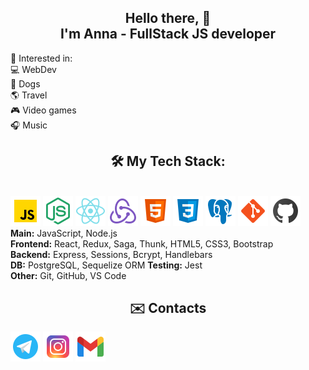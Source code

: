 <h2 align=center>Hello there, 👋 <br>
I'm Anna - FullStack JS developer
</h2>


👀 Interested in: <br>
💻 WebDev <br>
🐶 Dogs <br>
🌎 Travel <br>
🎮 Video games <br>
🎧 Music

<h2 align=center>🛠️ My Tech Stack:</h2>
<br>
<div>
<a href='#'><img src='/icons/js.png'></img></a>
<a href='#'><img src='/icons/node.png'></img></a>
<a href='#'><img src='/icons/react.png'></img></a>
<a href='#'><img src='/icons/redux.png'></img></a>
<a href='#'><img src='/icons/html.png'></img></a>
<a href='#'><img src='/icons/css.png'></img></a>
<a href='#'><img src='/icons/postgresql.png'></img></a>
<a href='#'><img src='/icons/git.png'></img></a>
<a href='#'><img src='/icons/github.png'></img></a>
</div>
<span><strong>Main:</strong> JavaScript, Node.js</span><br>
<span><strong>Frontend:</strong> React, Redux, Saga, Thunk, HTML5, CSS3, Bootstrap</span><br>
<span><strong>Backend:</strong> Express, Sessions, Bcrypt, Handlebars</span><br>
<span><strong>DB:</strong> PostgreSQL, Sequelize ORM</span>
<span><strong>Testing:</strong> Jest</span><br>
<span><strong>Other:</strong> Git, GitHub, VS Code</span>


<h2 align=center>✉️ Contacts</h2>


<div>
<a href='https://t.me/AnnaLa1109'><img src='/icons/telegram.png'></img></a>
<a href='https://www.instagram.com/anna_la11/'><img src='/icons/instagram.png'></img></a>
<a href='mailto:annala1109@gmail.com'><img src='/icons/gmail.png'></img></a>
</div>
